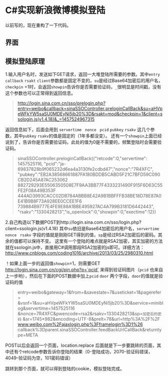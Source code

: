 # C#实现新浪微博模拟登陆
以前写的，现在重构了一下代码。
## 界面

## 模拟登陆原理
1.输入用户名时，发送如下GET请求，返回一大堆登陆所需要的参数。其中`entry` `callback` `rsakt`  `client`参数都是固定不变的，`su`是经过Base64加密后的用户名，`checkpin` =1时，会返回`showpin`告诉你是否需要验证码，`_`很明显是时间戳，没有这个参数也可以正常得到返回信息。
> http://login.sina.com.cn/sso/prelogin.php?entry=weibo&callback=sinaSSOController.preloginCallBack&su=aHVpeWFkYW5saSU0MDEyNi5jb20%3D&rsakt=mod&checkpin=1&client=ssologin.js(v1.4.18)&_=1457524967315

返回信息如下，后面会用到 `servertime ` `nonce ` `pcid` `pubkey` `rsakv` 这几个参数，其中`pubkey` `rsakv`的值是固定的（1年多都没变）。
还有一个`showpin`上面已经说到了，告诉你是否需要验证码，此处的值为0是不需要的，频繁登陆时会需要验证码。
> sinaSSOController.preloginCallBack({"retcode":0,"servertime": 1457525116,
"pcid":"ja-69837828b9f065232d6ea4a3130fe2cdbd47","nonce":"7R4XFC",
"pubkey":"EB2A38568661887FA180BDDB5CABD5F21C7BFD59C090CB2D245A87AC253062
882729293E5506350508E7F9AA3BB77F4333231490F915F6D63C55FE2F08A49B353F
444AD3993CACC02DB784ABBB8E42A9B1BBFFFB38BE18D78E87A0E41B9B8F73A928EE0CCEE1F6
739884B9777E4FE9E88A1BBE495927AC4A799B3181D6442443",
"rsakv":"1330428213","is_openlock":0,"showpin":0,"exectime":12})

2.自己构造以下数据POST到http://login.sina.com.cn/sso/login.php?client=ssologin.js(v1.4.18)
其中`su`依旧是Base64加密后的用户名，`servertime ` `nonce ` `rsakv` 字段的值就是刚刚GET得到的值，`sp`是经过RSA2加密后的密码。其余的值都可以保持不变。
这里有一个登陆的难点就是RSA2加密，其实加密的方法就在ssologin.js中，直接用C#调用那段RSA2加密的js即可。详细方法：http://www.cnblogs.com/coding1016/archive/2013/03/25/2980310.html

！如果上面一步的返回值`showpin`=1，则需要GET  http://login.sina.com.cn/cgi/pin.php?p=`pcid` 来得到验证码图片（`pcid` 也来自上一步哟），然后在下面的POST数据中加上`pcid` `door` 两个字段，`door`的值就是验证码的值
> entry=weibo&gateway=1&from=&savestate=7&useticket=1&pagerefer=
&vsnf=1&su=aHVpeWFkYW5saSU0MDEyNi5jb20%3D&service=miniblog&servertime=1457525116
&nonce=7R4XFC&pwencode=rsa2&rsakv=1330428213&sp=`加密后的密码`
&sr=1745*982&encoding=UTF-8&prelt=78&url=http%3A%2F%2F
www.weibo.com%2Fajaxlogin.php%3Fframelogin%3D1%26
callback%3Dparent.sinaSSOController.feedBackUrlCallBack&returntype=META

POST以后会返回一个页面，location.replace 后面就是下一步要跳转的页面，其中还有个retcode参数告诉你登陆的结果（0-登陆成功，2070-验证码错误，4049-验证码为空，101密码错误）

跳转到那个页面，就可以得到登陆的cookie，模拟登陆完成。